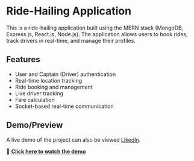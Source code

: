 # Ride-Hailing Application

This is a ride-hailing application built using the MERN stack (MongoDB, Express.js, React.js, Node.js). The application allows users to book rides, track drivers in real-time, and manage their profiles.

## Features
- User and Captain (Driver) authentication
- Real-time location tracking
- Ride booking and management
- Live driver tracking
- Fare calculation
- Socket-based real-time communication

## Demo/Preview
A live demo of the project can also be viewed [LikedIn](#).

🔗 **[Click here to watch the demo]( )**  
